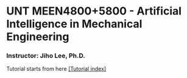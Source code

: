 # UNT MEEN4800+5800 - Artificial Intelligence in Mechanical Engineering
### Instructor: Jiho Lee, Ph.D.

Tutorial starts from here [[Tutorial index]](https://colab.research.google.com/github/ljwg3000/UNT_MEEN/blob/main/ML_index.ipynb)
